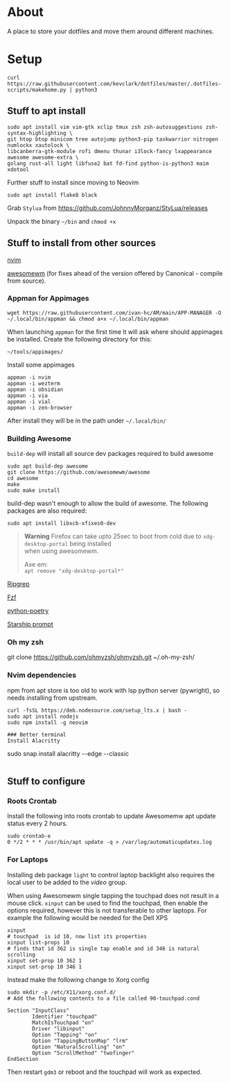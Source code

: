 # About

A place to store your dotfiles and move them around different machines.

# Setup

```
curl https://raw.githubusercontent.com/kevclark/dotfiles/master/.dotfiles-scripts/makehome.py | python3
```

## Stuff to apt install
```
sudo apt install vim vim-gtk xclip tmux zsh zsh-autosuggestions zsh-syntax-highlighting \
git htop btop minicom tree autojump python3-pip taskwarrior nitrogen numlockx xautolock \
libcanberra-gtk-module rofi dmenu thunar i3lock-fancy lxappearance awesome awesome-extra \
golang rust-all light libfuse2 bat fd-find python-is-python3 maim xdotool
```
Further stuff to install since moving to Neovim
```
sudo apt install flake8 black
```
Grab `Stylua` from https://github.com/JohnnyMorganz/StyLua/releases

Unpack the binary `~/bin` and `chmod +x`

## Stuff to install from other sources
[nvim](https://github.com/neovim/neovim)

[awesomewm](https://github.com/awesomeWM/awesome) (for fixes ahead of the version offered
by Canonical - compile from source).

### Appman for Appimages
```
wget https://raw.githubusercontent.com/ivan-hc/AM/main/APP-MANAGER -O ~/.local/bin/appman && chmod a+x ~/.local/bin/appman
```
When launching `appman` for the first time it will ask where should appimages be installed. Create the following directory for this:
```
~/tools/appimages/
```
Install some appimages
```
appman -i nvim
appman -i wezterm
appman -i obsidian
appman -i via
appman -i vial
appman -i zen-browser
```
After install they will be in the path under `~/.local/bin/`

### Building Awesome
`build-dep` will install all source dev packages required to build awesome
```
sudo apt build-dep awesome
git clone https://github.com/awesomewm/awesome
cd awesome
make
sudo make install
```
build-dep wasn't enough to allow the build of awesome.  The following packages are also required:
```
sudo apt install libxcb-xfixes0-dev
```
> **Warning**
> Firefox can take upto 25sec to boot from cold due to `xdg-desktop-portal` being installed\
> when using awesomewm.
>
> Axe em:\
> `apt remove "xdg-desktop-portal*"`

[Ripgrep](https://github.com/BurntSushi/ripgrep)

[Fzf](https://github.com/junegunn/fzf)

[python-poetry](https://github.com/python-poetry/install.python-poetry.org)

[Starship prompt](https://github.com/starship/starship)

### Oh my zsh
git clone https://github.com/ohmyzsh/ohmyzsh.git ~/.oh-my-zsh/

### Nvim dependencies
npm from apt store is too old to work with lsp python server (pywright), so needs installing
from upstream.
```
curl -fsSL https://deb.nodesource.com/setup_lts.x | bash -
sudo apt install nodejs
sudo npm install -g neovim

### Better terminal
Install Alacritty
```
sudo snap install alacritty --edge --classic
```
```
## Stuff to configure
### Roots Crontab
Install the following into roots crontab to update Awesomemw apt update status every 2 hours.
```
sudo crontab-e
0 */2 * * * /usr/bin/apt update -q > /var/log/automaticupdates.log
```
### For Laptops
Installing deb package `light` to control laptop backlight also requires the local user to be
added to the *video* group.

When using Awesomewm single tapping the touchpad does not result in a mouse click.
`xinput` can be used to find the touchpad, then enable the options required, however
this is not transferable to other laptops. For example the following would be needed
for the Dell XPS
```
xinput
# touchpad  is id 10, now list its properties
xinput list-props 10
# finds that id 362 is single tap enable and id 346 is natural scrolling
xinput set-prop 10 362 1
xinput set-prop 10 346 1
```
Instead make the following change to Xorg config
```
sudo mkdir -p /etc/X11/xorg.conf.d/
# Add the following contents to a file called 90-touchpad.cond

Section "InputClass"
        Identifier "touchpad"
        MatchIsTouchpad "on"
        Driver "libinput"
        Option "Tapping" "on"
        Option "TappingButtonMap" "lrm"
        Option "NaturalScrolling" "on"
        Option "ScrollMethod" "twofinger"
EndSection
```
Then restart `gdm3` or reboot and the touchpad will work as expected.
